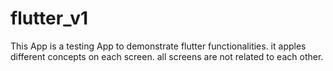 # flutter_v1

This App is a testing App to demonstrate flutter functionalities.
it apples different concepts on each screen.
all screens are not related to each other. 

